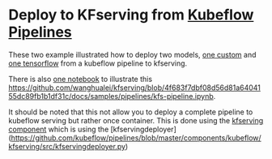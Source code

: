 # Deploy to KFserving from [Kubeflow Pipelines](https://www.kubeflow.org/docs/pipelines/overview/pipelines-overview/)

These two example illustrated how to deploy two models, [one custom](https://github.com/wanghualei/kfserving/blob/4f683f7dbf08d56d81a6404155dc89fb1b1df31c/docs/samples/pipelines/sample-custom-model.py) and [one tensorflow](https://github.com/wanghualei/kfserving/blob/4f683f7dbf08d56d81a6404155dc89fb1b1df31c/docs/samples/pipelines/sample-tf-pipeline.py) from a kubeflow pipeline to kfserving. 

There is also [one notebook]() to illustrate this https://github.com/wanghualei/kfserving/blob/4f683f7dbf08d56d81a6404155dc89fb1b1df31c/docs/samples/pipelines/kfs-pipeline.ipynb. 

It should be noted that this not allow you to deploy a complete pipeline to kubeflow serving but rather once container. This is done using the [kfserving component](https://github.com/kubeflow/pipelines/blob/master/components/kubeflow/kfserving/component.yaml) which is using the [kfservingdeployer] (https://github.com/kubeflow/pipelines/blob/master/components/kubeflow/kfserving/src/kfservingdeployer.py)
